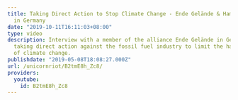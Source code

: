 ```yaml
---
title: Taking Direct Action to Stop Climate Change - Ende Gelände & Hambach Forest
  in Germany
date: "2019-10-11T16:11:03+08:00"
type: video
description: Interview with a member of the alliance Ende Gelände in Germany about
  taking direct action against the fossil fuel industry to limit the harmful effects
  of climate change.
publishdate: "2019-05-08T18:08:27.000Z"
url: /unicornriot/B2tmE8h_Zc8/
providers:
  youtube:
    id: B2tmE8h_Zc8
---
```

